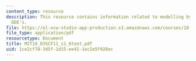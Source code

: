 ```yaml
---
content_type: resource
description: This resource contains information related to modelling by first linear
  ODE's.
file: https://ol-ocw-studio-app-production.s3.amazonaws.com/courses/18-03sc-differential-equations-fall-2011/1ce2cf783d5f1d15ee411ec2e5f928ec_MIT18_03SCF11_s1_6text.pdf
file_type: application/pdf
resourcetype: Document
title: MIT18_03SCF11_s1_6text.pdf
uid: 1ce2cf78-3d5f-1d15-ee41-1ec2e5f928ec
---
```

